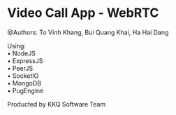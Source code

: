 # Video Call App - WebRTC
@Authors:
To Vinh Khang, Bui Quang Khai, Ha Hai Dang

Using:
<br />• NodeJS
<br />• ExpressJS
<br />• PeerJS
<br />• SocketIO
<br />• MongoDB
<br />• PugEngine

Producted by KKQ Software Team
